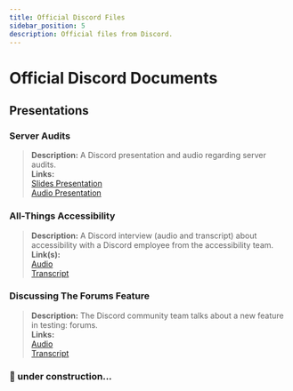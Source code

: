 ```yaml
---
title: Official Discord Files
sidebar_position: 5
description: Official files from Discord.
---
```


# Official Discord Documents

## Presentations

### Server Audits

> **Description:** A Discord presentation and audio regarding server audits.  <br/>
**Links:** <br/>
[Slides Presentation](https://docs.google.com/presentation/d/18QQyl0WhTOdYt0F0mBPQf2AusBPF7HqP8e39zjEwKsc/edit#slide=id.g130c86c984d_0_12)  <br/>
[Audio Presentation](https://cdn.discordapp.com/attachments/960960145800704030/982392876254232667/DAC_AuditingYourServer_ExperimentalContent.mp3)

### All-Things Accessibility

> **Description:** A Discord interview (audio and transcript) about accessibility with a Discord employee from the
> accessibility team.  <br/>
**Link(s):** <br/>
[Audio](https://dis.gd/RadioDiscord_Accessibility )  <br/>
[Transcript](https://dis.gd/RadioDiscordAccessibilityTranscript)

### Discussing The Forums Feature

> **Description:** The Discord community team talks about a new feature in testing: forums.  <br/>
**Links:** <br/>
[Audio](https://dis.gd/Radio-Discord-Forums-Beta)  <br/>
[Transcript](https://dis.gd/Radio-Discord-Forums-Beta-Transcript)

### 🚧 under construction...
